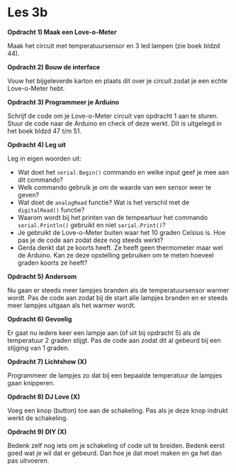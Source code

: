 # Les 3b

**Opdracht 1) Maak een Love-o-Meter**

Maak het circuit met temperatuursensor en 3 led lampen (zie boek bldzd 44).

**Opdracht 2) Bouw de interface**

Vouw het bijgeleverde karton en plaats dit over je circuit zodat je een echte Love-o-Meter hebt.

**Opdracht 3) Programmeer je Arduino**

Schrijf de code om je Love-o-Meter circuit van opdracht 1 aan te  sturen. Stuur de code naar de Arduino en check of deze werkt. Dit is uitgelegd in het boek bldzd 47 t/m 51.


**Opdracht 4) Leg uit**

Leg in eigen woorden uit:
- Wat doet het `serial.Begin()` commando en welke input geef je mee aan dit commando?
- Welk commando gebruik je om de waarde van een sensor weer te geven?
- Wat doet de `analogRead` functie? Wat is het verschil met de `digitalRead()` functie?
- Waarom wordt bij het printen van de tempeartuur het commando `serial.Println()` gebruikt en niet `serial.Print()`?
- Je gebruikt de Love-o-Meter buiten waar het 10 graden Celsius is. Hoe pas je de code aan zodat deze nog steeds werkt?
- Gerda denkt dat ze koorts heeft. Ze heeft geen thermometer maar wel de Arduino. Kan ze deze opstelling gebruiken om te meten hoeveel graden koorts ze heeft?

**Opdracht 5) Andersom**

Nu gaan er steeds meer lampjes branden als de temperatuursensor warmer wordt. Pas de code aan zodat bij de start alle lampjes branden en er steeds meer lampjes uitgaan als het warmer wordt.

**Opdracht 6) Gevoelig**

Er gaat nu iedere keer een lampje aan (of uit bij opdracht 5) als de temperatuur 2 graden stijgt. Pas de code aan zodat dit al gebeurd bij een stijging van 1 graden.

**Opdracht 7) Lichtshow (X)**

Programmeer de lampjes zo dat bij een bepaalde temperatuur de lampjes gaan knipperen.

**Opdracht 8) DJ Love (X)**

Voeg een knop (button) toe aan de schakeling. Pas als je deze knop indrukt werkt de schakeling.

**Opdracht 9) DIY (X)**

Bedenk zelf nog iets om je schakeling of code uit te breiden. Bedenk eerst goed wat je wil dat er gebeurd. Dan hoe je dat moet maken en ga het dan pas uitvoeren.
